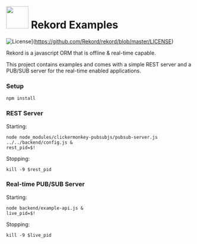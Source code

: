 # <img src="https://raw.githubusercontent.com/Rekord/rekord/master/images/rekord-color.png" width="60"> Rekord Examples

![License](https://img.shields.io/badge/license-MIT-blue.svg)](https://github.com/Rekord/rekord/blob/master/LICENSE)

Rekord is a javascript ORM that is offline & real-time capable.

This project contains examples and comes with a simple REST server and a PUB/SUB server for the real-time enabled applications.

### Setup

```
npm install
```

### REST Server

Starting:

```
node node_modules/clickermonkey-pubsubjs/pubsub-server.js ../../backend/config.js &
rest_pid=$!
```

Stopping:

```
kill -9 $rest_pid
```

### Real-time PUB/SUB Server

Starting:

```
node backend/example-api.js &
live_pid=$!
```

Stopping:

```
kill -9 $live_pid
```
